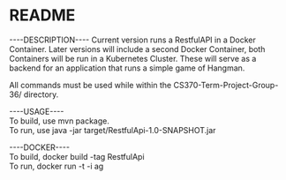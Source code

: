 README
======
----DESCRIPTION----
Current version runs a RestfulAPI in a Docker Container. Later versions will include a second Docker Container, both Containers will be run in a Kubernetes Cluster. These will serve as a backend for an application that runs a simple game of Hangman.

All commands must be used while within the CS370-Term-Project-Group-36/ directory.

----USAGE----  
To build, use mvn package.  
To run, use java -jar target/RestfulApi-1.0-SNAPSHOT.jar

----DOCKER----  
To build, docker build -tag RestfulApi  
To run, docker run -t -i ag  
